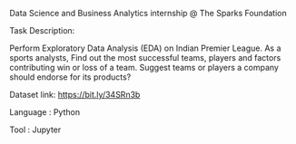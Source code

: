Data Science and Business Analytics internship @ The Sparks Foundation


Task Description:

Perform Exploratory Data Analysis (EDA) on Indian Premier League. As a sports analysts, Find out the most successful teams, players and factors contributing win or loss of a team. Suggest teams or players a company should endorse for its products?

Dataset link: https://bit.ly/34SRn3b


Language : Python


Tool : Jupyter
